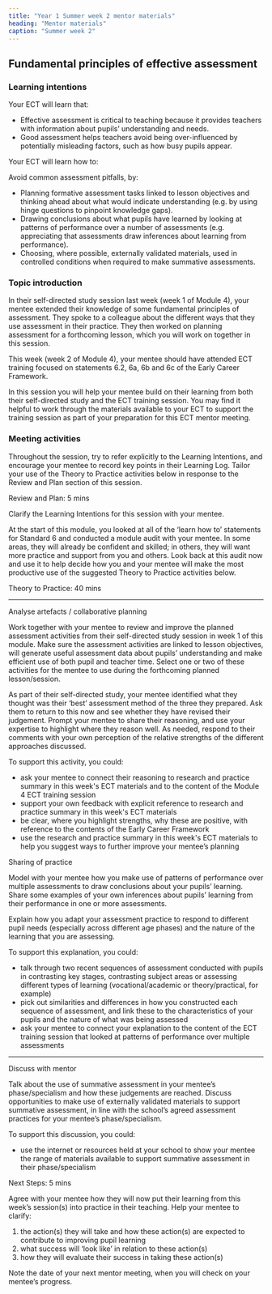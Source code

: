 ```yaml
---
title: "Year 1 Summer week 2 mentor materials"
heading: "Mentor materials"
caption: "Summer week 2"
---
```



## Fundamental principles of effective assessment

### Learning intentions

Your ECT will learn that:

- Effective assessment is critical to teaching because it provides teachers with information about pupils’ understanding and needs.
- Good assessment helps teachers avoid being over-influenced by potentially misleading factors, such as how busy pupils appear.

Your ECT will learn how to:

Avoid common assessment pitfalls, by:

- Planning formative assessment tasks linked to lesson objectives and thinking ahead about what would indicate understanding (e.g. by using hinge questions to pinpoint knowledge gaps).
- Drawing conclusions about what pupils have learned by looking at patterns of performance over a number of assessments (e.g. appreciating that assessments draw inferences about learning from performance).
- Choosing, where possible, externally validated materials, used in controlled conditions when required to make summative assessments.

### Topic introduction

In their self-directed study session last week (week 1 of Module 4), your mentee extended their knowledge of some fundamental principles of assessment. They spoke to a colleague about the different ways that they use assessment in their practice. They then worked on planning assessment for a forthcoming lesson, which you will work on together in this session.

This week (week 2 of Module 4), your mentee should have attended ECT training focused on statements 6.2, 6a, 6b and 6c of the Early Career Framework.

In this session you will help your mentee build on their learning from both their self-directed study and the ECT training session. You may find it helpful to work through the materials available to your ECT to support the training session as part of your preparation for this ECT mentor meeting.


### Meeting activities

Throughout the session, try to refer explicitly to the Learning Intentions, and encourage your mentee to record key points in their Learning Log. Tailor your use of the Theory to Practice activities below in response to the Review and Plan section of this session.

Review and Plan: 5 mins

Clarify the Learning Intentions for this session with your mentee.

At the start of this module, you looked at all of the ‘learn how to’ statements for Standard 6 and conducted a module audit with your mentee. In some areas, they will already be confident and skilled; in others, they will want more practice and support from you and others. Look back at this audit now and use it to help decide how you and your mentee will make the most productive use of the suggested Theory to Practice activities below.

Theory to Practice: 40 mins

---

Analyse artefacts / collaborative planning

Work together with your mentee to review and improve the planned assessment activities from their self-directed study session in week 1 of this module. Make sure the assessment activities are linked to lesson objectives, will generate useful assessment data about pupils’ understanding and make efficient use of both pupil and teacher time. Select one or two of these activities for the mentee to use during the forthcoming planned lesson/session.

As part of their self-directed study, your mentee identified what they thought was their ‘best’ assessment method of the three they prepared. Ask them to return to this now and see whether they have revised their judgement. Prompt your mentee to share their reasoning, and use your expertise to highlight where they reason well. As needed, respond to their comments with your own perception of the relative strengths of the different approaches discussed.

To support this activity, you could:

- ask your mentee to connect their reasoning to research and practice summary in this week's ECT materials and to the content of the Module 4 ECT training session
- support your own feedback with explicit reference to research and practice summary in this week's ECT materials
- be clear, where you highlight strengths, why these are positive, with reference to the contents of the Early Career Framework
- use the research and practice summary in this week's ECT materials to help you suggest ways to further improve your mentee’s planning

Sharing of practice

Model with your mentee how you make use of patterns of performance over multiple assessments to draw conclusions about your pupils’ learning. Share some examples of your own inferences about pupils’ learning from their performance in one or more assessments.

Explain how you adapt your assessment practice to respond to different pupil needs (especially across different age phases) and the nature of the learning that you are assessing.

To support this explanation, you could:

- talk through two recent sequences of assessment conducted with pupils in contrasting key stages, contrasting subject areas or assessing different types of learning (vocational/academic or theory/practical, for example)
- pick out similarities and differences in how you constructed each sequence of assessment, and link these to the characteristics of your pupils and the nature of what was being assessed
- ask your mentee to connect your explanation to the content of the ECT training session that looked at patterns of performance over multiple assessments

---

Discuss with mentor

Talk about the use of summative assessment in your mentee’s phase/specialism and how these judgements are reached. Discuss opportunities to make use of externally validated materials to support summative assessment, in line with the school’s agreed assessment practices for your mentee’s phase/specialism.

To support this discussion, you could:

- use the internet or resources held at your school to show your mentee the range of materials available to support summative assessment in their phase/specialism

Next Steps: 5 mins

Agree with your mentee how they will now put their learning from this week’s session(s) into practice in their teaching. Help your mentee to clarify:

1. the action(s) they will take and how these action(s) are expected to contribute to improving pupil learning
2. what success will ‘look like’ in relation to these action(s)
3. how they will evaluate their success in taking these action(s)

Note the date of your next mentor meeting, when you will check on your mentee’s progress.

